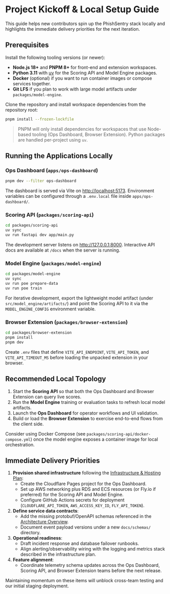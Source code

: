 # Project Kickoff & Local Setup Guide

This guide helps new contributors spin up the PhishSentry stack locally and highlights the immediate delivery priorities for the next iteration.

## Prerequisites

Install the following tooling versions (or newer):

- **Node.js 18+** and **PNPM 8+** for front-end and extension workspaces.
- **Python 3.11** with [uv](https://docs.astral.sh/uv/latest/) for the Scoring API and Model Engine packages.
- **Docker** (optional) if you want to run container images or compose services together.
- **Git LFS** if you plan to work with large model artifacts under `packages/model-engine`.

Clone the repository and install workspace dependencies from the repository root:

```bash
pnpm install --frozen-lockfile
```

> PNPM will only install dependencies for workspaces that use Node-based tooling (Ops Dashboard, Browser Extension). Python packages are handled per-project using `uv`.

## Running the Applications Locally

### Ops Dashboard (`apps/ops-dashboard`)

```bash
pnpm dev --filter ops-dashboard
```

The dashboard is served via Vite on <http://localhost:5173>. Environment variables can be configured through a `.env.local` file inside `apps/ops-dashboard/`.

### Scoring API (`packages/scoring-api`)

```bash
cd packages/scoring-api
uv sync
uv run fastapi dev app/main.py
```

The development server listens on <http://127.0.0.1:8000>. Interactive API docs are available at `/docs` when the server is running.

### Model Engine (`packages/model-engine`)

```bash
cd packages/model-engine
uv sync
uv run poe prepare-data
uv run poe train
```

For iterative development, export the lightweight model artifact (under `src/model_engine/artifacts/`) and point the Scoring API to it via the `MODEL_ENGINE_CONFIG` environment variable.

### Browser Extension (`packages/browser-extension`)

```bash
cd packages/browser-extension
pnpm install
pnpm dev
```

Create `.env` files that define `VITE_API_ENDPOINT`, `VITE_API_TOKEN`, and `VITE_API_TIMEOUT_MS` before loading the unpacked extension in your browser.

## Recommended Local Topology

1. Start the **Scoring API** so that both the Ops Dashboard and Browser Extension can query live scores.
2. Run the **Model Engine** training or evaluation tasks to refresh local model artifacts.
3. Launch the **Ops Dashboard** for operator workflows and UI validation.
4. Build or load the **Browser Extension** to exercise end-to-end flows from the client side.

Consider using Docker Compose (see `packages/scoring-api/docker-compose.yml`) once the model engine exposes a container image for local orchestration.

## Immediate Delivery Priorities

1. **Provision shared infrastructure** following the [Infrastructure & Hosting Plan](./infrastructure.md):
   - Create the Cloudflare Pages project for the Ops Dashboard.
   - Set up AWS networking plus RDS and ECS resources (or Fly.io if preferred) for the Scoring API and Model Engine.
   - Configure GitHub Actions secrets for deployment (`CLOUDFLARE_API_TOKEN`, `AWS_ACCESS_KEY_ID`, `FLY_API_TOKEN`).
2. **Define service data contracts**:
   - Add the missing protobuf/OpenAPI schemas referenced in the [Architecture Overview](./architecture.md).
   - Document event payload versions under a new `docs/schemas/` directory.
3. **Operational readiness**:
   - Draft incident response and database failover runbooks.
   - Align alerting/observability wiring with the logging and metrics stack described in the infrastructure plan.
4. **Feature alignment**:
   - Coordinate telemetry schema updates across the Ops Dashboard, Scoring API, and Browser Extension teams before the next release.

Maintaining momentum on these items will unblock cross-team testing and our initial staging deployment.
